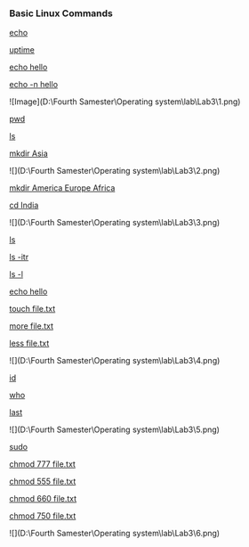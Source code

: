 ### Basic Linux Commands

<u>echo</u>

<u>uptime</u>

<u>echo hello</u>

<u>echo -n hello</u>

![Image](D:\Fourth Samester\Operating system\lab\Lab3\1.png)



<u>pwd</u>

<u>ls</u>

<u>mkdir Asia</u>

![](D:\Fourth Samester\Operating system\lab\Lab3\2.png)



<u>mkdir America Europe Africa</u>

<u>cd India</u>

![](D:\Fourth Samester\Operating system\lab\Lab3\3.png)



<u>ls</u>

<u>ls -itr</u>

<u>ls -l</u>

<u>echo hello</u>

<u>touch file.txt</u>

<u>more file.txt</u>

<u>less file.txt</u>

![](D:\Fourth Samester\Operating system\lab\Lab3\4.png)



<u>id</u>

<u>who</u>

<u>last</u>

![](D:\Fourth Samester\Operating system\lab\Lab3\5.png)



<u>sudo</u>

<u>chmod 777 file.txt</u>

<u>chmod 555 file.txt</u>

<u>chmod 660 file.txt</u>

<u>chmod 750 file.txt</u>

![](D:\Fourth Samester\Operating system\lab\Lab3\6.png)

